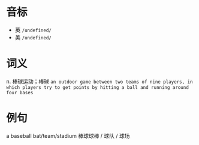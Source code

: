 # 音标

- 英 `/undefined/`
- 美 `/undefined/`

# 词义

n. 棒球运动；棒球
`an outdoor game between two teams of nine players, in which players try to get points by hitting a ball and running around four bases`

# 例句

a baseball bat/team/stadium
棒球球棒 / 球队 / 球场



